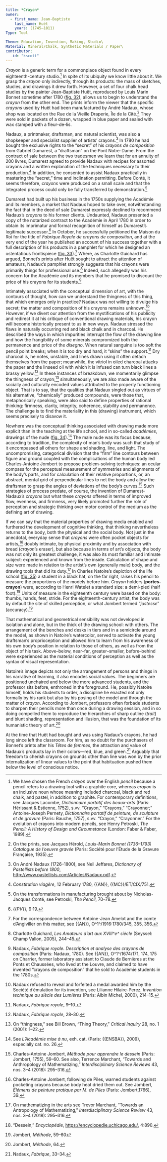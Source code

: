```yaml
---
title: *Crayon*
owner:
  - first_name: Jean-Baptiste
    last_name: Huët
    years: (1745–1811)
Type: Tool

Theme: Education, Invention, Making, Studio\
Material: Mineral/Chalk, Synthetic Materials / Paper\
contributor:
  -id: "kscott"
---
```


*Crayon* is a generic term for a commonplace object found in every eighteenth-century studio.[^1] In spite of its ubiquity we know little about it. We grasp the *crayon* only indirectly, through its products: the mass of sketches, studies, and drawings it drew forth. However, a set of four chalk head studies by the painter Jean-Baptiste Huët, reproduced by Louis Marin Bonnet sometime after 1780 ([fig. 32](#fig.-32)), allows us to begin to understand the *crayon* from the other end. The prints inform the viewer that the specific *crayons* used by Huët had been manufactured by André Nadaux, whose shop was located on the Rue de la Vieille Draperie, Île de la Cité.[^2] They were sold in packets of a dozen, wrapped in blue paper and sealed with wax stamped with a fleur-de-lis.

Nadaux, a printmaker, draftsman, and natural scientist, was also a shopkeeper and specialist supplier of artists’ crayons.[^3] In 1780 he had bought the exclusive rights to the “secret” of his *crayons de composition* from Gabriel Dumarest, a “draftsman” on the Pont Notre-Dame. From the contract of sale between the two tradesmen we learn that for an annuity of 200 livres, Dumarest agreed to provide Nadaux with recipes for assorted crayons and a written explanation of the techniques necessary to their production.[^4] In addition, he consented to assist Nadaux practically in mastering the “secret,” time and inclination permitting. Before Conté, it seems therefore, *crayons* were produced on a small scale and that the integrated process could only be fully transferred by demonstration.[^5]

Dumarest had built up his business in the 1750s supplying the Académie and its members, a market that Nadaux hoped to take over, notwithstanding the fact that in the deed of sale Dumarest expressly declined to recommend Nadaux’s *crayons* to his former clients. Undaunted, Nadaux presented a copy of the notarized contract to the Académie in April 1780 in order to obtain its imprimatur and formal recognition of himself as Dumarest’s legitimate successor.[^6] In October, he successfully petitioned the Maison du Roi for the title of *Fabrique Royale de crayons de composition*, and at the very end of the year he published an account of his success together with a full description of his products in a pamphlet for which he designed an ostentatious frontispiece ([fig. 33](#fig.-33)).[^7] Where, as Charlotte Guichard has argued, Bonnet’s prints after Huët sought to attract the attention of amateurs, Nadaux’s pamphlet strongly suggests that his crayons were primarily things for professional use.[^8] Indeed, such allegedly was his concern for the Académie and its members that he promised to discount the price of his crayons for its students.[^9]

Intimately associated with the conceptual dimension of art, with the contours of thought, how can we understand the thingness of this thing, that which emerges only in practice? Nadaux was not willing to divulge his secret; the matter and composition of his crayons remains unknown.[^10] However, if we divert our attention from the mystifications of his publicity and redirect it at his critique of conventional drawing materials, his crayon will become historically present to us in new ways. Nadaux stressed the flaws in naturally occurring red and black chalk and in charcoal. He described the ways in which impurities interrupt the flow of the drawing line and how the frangibility of some minerals compromized both the permanence and price of the *disegno*. When natural sanguine is too soft the pencil point breaks; when it is too dry and hard, it “skins” the support.[^11] Dry charcoal is, he notes, unstable, and lines drawn using it often detach themselves from the paper; meanwhile, the vitriol in oiled charcoal attacks the paper and the linseed oil with which it is infused can turn black lines a brassy yellow.[^12] In these instances of breakdown, we momentarily glimpse the thingness of crayon;[^13] simultaneously, we are also made aware of the socially and culturally encoded values attributed to the properly functioning object. That is to say, that the qualities that Nadaux singled out as virtues of his alternative, “chemically” produced compounds, were those that, metaphorically speaking, were also said to define properties of rational thinking: firmness, clarity, integrity, coherence, stability and permanence. The challenge is to find the materiality in this (drawing) instrument, which seems precisely to disavow it.

Nowhere was the conceptual thinking associated with drawing made more explicit than in the teaching at the life school, and in so-called *académies*, drawings of the nude ([fig. 34](#fig.-34)).[^14] The male nude was its focus because, according to tradition, the complexity of man’s body was such that study of it encompassed all others for shape and shading, line, and light. The uncompromising, categorical division that the “firm” line contours between figure and ground coupled with the complications of the human body led Charles-Antoine Jombert to propose problem-solving techniques: an ocular compass for the perceptual measurement of symmetries and alignments of the body’s parts, and for calculation of their relative proportions, or, an abstract, mental grid of perpendicular lines to net the body and allow the draftsman to grasp the angles of deviations of the body’s curves.[^15] Such strategies of process predate, of course, the invention of Dumarest-Nadaux’s *crayons* but what these *crayons* offered in terms of improved flow, evenness, and firmness, very likely promoted further the role of perception and strategic thinking over motor control of the medium as the defining art of drawing.

If we can say that the material properties of drawing media enabled and furthered the development of cognitive thinking, that thinking nevertheless returns to the body, both the physical and the social body. Not just in the anecdotal, everyday sense that *crayons* were often pocket objects for artists,[^16] doubly intimate, by physical proximity and by association with bread (*crayon*’s eraser), but also because in terms of art’s objects, the body was not only its greatest challenge, it was also its most familiar and intimate subject: experienced and known from the inside. Calculation of shape and size were made in relation to the artist’s own (generally male) body, and the drawing tools that did its duty.[^17] In Charles Natoire’s depiction of the life school ([fig. 35](#fig.-35)) a student in a black hat, on the far right, raises his pencil to measure the proportions of the models before him. *Crayon* holders (**portes-crayon**) were, according to Henri Watelet a standard size: a demi-pied (half foot).[^18] Units of measure in the eighteenth century were based on the body: thumbs, hands, feet, stride. For the eighteenth-century artist, the body was by default the site of skilled perception, or what Jombert termed “*justesse*” (accuracy).[^19]

That mathematical and geometrical sensibility was not developed in isolation and alone, but in the thick of the drawing school: with others. The arrangement of the benches and desks in tiers and in a semicircle around the model, as shown in Natoire’s watercolor, served to activate the young draftsman’s proprioception and allowed him to learn from his awareness of his own body’s position in relation to those of others, as well as from the object of his task. Above–below, near–far, greater–smaller, before–behind were experienced as the material conditions of perception as well as the syntax of visual representation.

Natoire’s image depicts not only the arrangement of persons and things in his narrative of learning, it also encodes social values. The beginners are positioned unchaired and below the more advanced students, and the professor sits before, enthroned in the foreground. He, possibly Natoire himself, holds his students to order, a discipline he enacted not only formally by his rank but also by his posing of the model and through the matter of *crayon*. According to Jombert, professors often forbade students to sharpen their pencils more than once during a drawing session, and in so doing compelled them to reproduce the hierarchies of sharp outline (*trait*) and blunt shading, representation and illusion, that was the foundation of its humanistic theory of art.[^20]

At the time that Huët had bought and was using Nadaux’s crayons, he had long since left the classroom. For him, as no doubt for the purchasers of Bonnet’s prints after his *Têtes de femmes*, the attraction and value of Nadaux’s products lay in their colors—red, blue, and green.[^21] Arguably that freedom to cherish crayons on grounds other than line was won by the prior internalization of linear values to the point that habituation pushed them below the level of conscious notice.

[^1]: We have chosen the French *crayon* over the English *pencil* because a pencil refers to a drawing tool with a graphite core, whereas *crayon* is an inclusive noun whose meaning included charcoal, black and red chalk, and pastel, in addition to graphite. For contemporary definitions, see Jacques Lacombe, *Dictionnaire portatif des beaux-arts* (Paris: Hérissant & Estienne, 1752), s.vv. “Crayon,” “Crayons,” “Crayonner;” Antoine-Joseph Pernety, *Dictionnaire portatif de peinture, de sculpture et de gravure* (Paris: Bauche, 1757), s.vv. “Crayon,” “Crayonner.” For the evolution of crayons into modern pencils, see Henry Petroski, *The Pencil: A History of Design and Circumstance* (London: Faber & Faber, 1989).

[^2]: On the prints, see Jacques Hérold, *Louis-Marin Bonnet (1736–1793) Catalogue de l’oeuvre gravée* (Paris: Société pour l’Étude de la Gravure Française, 1935).

[^3]: On André Nadaux (1726–1800), see Neil Jeffares, *Dictionary of Pastellists before 1800*, <http://www.pastellists.com/Articles/Nadaux.pdf>.

[^4]: *Constitution viagère*, 12 February 1780, {{AN}}, {{MC}}/ET/CIX/751.

[^5]: On the transformations in manufacturing brought about by Nicholas-Jacques Conté, see Petroski, *The Pencil*, 70–78.

[^6]: {{*PV*}}, 9:19.

[^7]: For the correspondence between Antoine-Jean Amelot and the comte d’Angiviller on this matter, see {{AN}}, O^1^/1916:1780/345, 355, 356.

[^8]: Charlotte Guichard, *Les Amateurs d’art aux XVIII^e^ siècle* (Seyssel: Champ Vallon, 2005), 244–45.

[^9]: Nadaux, *Fabrique royale. Description et analyse des crayons de composition* (Paris: Nadaux, 1780). See {{AN}}, O^1^/1674/171, 174, 175 on Charrier, former laboratory assistant to Claude de Bernières at the Ponts et Chaussées, who lived at the Louvre, and claimed to have invented “crayons de composition” that he sold to Académie students in the 1780s.

[^10]: Nadaux refused to reveal and forfeited a medal awarded him by the Société d’émulation for its invention, see Lilianne Hilaire-Perez, *Invention technique au siècle des Lumières* (Paris: Albin Michel, 2000), 214–15.

[^11]: Nadaux, *Fabrique royale*, 9–10.

[^12]: Nadaux, *Fabrique royale*, 28–30.

[^13]: On “thingness,” see Bill Brown, “Thing Theory,” *Critical Inquiry* 28, no. 1 (2001): 1–22.

[^14]: See *L’Académie mise à nu*, exh. cat. (Paris: {{ENSBA}}, 2009), especially cat. no. 26.

[^15]: Charles-Antoine Jombert, *Méthode pour apprendre le dessein* (Paris: Jombert, 1755), 59–60. See also, Terrence Marchant, “Towards and Anthropology of Mathematizing,” *Interdisciplinary Science Reviews* 43, nos. 3–4 (2018): 295–316.

[^16]: Charles-Antoine Jombert, following de Piles, warned students against pocketing crayons because body heat dried them out. See Jombert, *Élémens de peinture pratique par M. de Piles* (Paris: Jombert,1766), 39.

[^17]: On mathematizing in the arts see Trevor Marchant, “Towards an Antropology of Mathematizing,” *Interdisciplinary Science Review* 43, nos. 3–4 (2018): 295–316.

[^18]: “Dessein,” *Encyclopédie*, <https://encyclopedie.uchicago.edu/>, 4:890.

[^19]: Jombert, *Méthode*, 59–60

[^20]: Jombert, *Méthode*, 64.

[^21]: Nadaux, *Fabrique*, 33–34.
